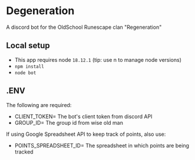 # Degeneration

A discord bot for the OldSchool Runescape clan "Regeneration"

## Local setup

-   This app requires node `18.12.1` (tip: use n to manage node versions)
-   `npm install`
-   `node bot`

## .ENV

The following are required:

-   CLIENT_TOKEN= The bot's client token from discord API
-   GROUP_ID= The group id from wise old man

If using Google Spreadsheet API to keep track of points, also use:

-   POINTS_SPREADSHEET_ID= The spreadsheet in which points are being tracked
